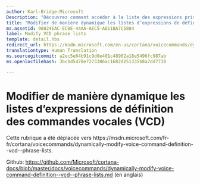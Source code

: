 ```yaml
---
author: Karl-Bridge-Microsoft
Description: "Découvrez comment accéder à la liste des expressions prises en charge (éléments PhraseList) d’un fichier de définition des commandes vocales (VCD) et comment la mettre à jour à l’aide du résultat de reconnaissance vocale au moment de l’exécution."
title: "Modifier de manière dynamique les listes d’expressions de définition des commandes vocales (VCD)"
ms.assetid: 98024EAC-EC0E-44AA-AEC5-A611BA7C5884
label: Modify VCD phrase lists
template: detail.hbs
redirect_url: https://msdn.microsoft.com/en-us/cortana/voicecommands/dynamically-modify-voice-command-definition--vcd--phrase-lists
translationtype: Human Translation
ms.sourcegitcommit: a2ec5e64b91c9d0e401c48902a18e5496fc987ab
ms.openlocfilehash: 3bcbd5478e7273386ac1682d251335b8a7dd7730

---
```


# Modifier de manière dynamique les listes d’expressions de définition des commandes vocales (VCD)

Cette rubrique a été déplacée vers https&#58;//msdn.microsoft.com/fr-fr/cortana/voicecommands/dynamically-modify-voice-command-definition--vcd--phrase-lists.

Github: https://github.com/Microsoft/cortana-docs/blob/master/docs/voicecommands/dynamically-modify-voice-command-definition--vcd--phrase-lists.md (en anglais)



<!--HONumber=Jul16_HO1-->


